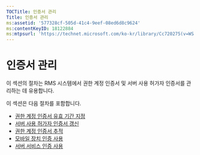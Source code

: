 ```yaml
---
TOCTitle: 인증서 관리
Title: 인증서 관리
ms:assetid: '577328cf-505d-41c4-9eef-08ed6d8c9624'
ms:contentKeyID: 18122884
ms:mtpsurl: 'https://technet.microsoft.com/ko-kr/library/Cc720275(v=WS.10)'
---
```


인증서 관리
===========

이 섹션의 절차는 RMS 시스템에서 권한 계정 인증서 및 서버 사용 허가자 인증서를 관리하는 데 유용합니다.

이 섹션은 다음 절차를 포함합니다.

-   [권한 계정 인증서 유효 기간 지정](https://technet.microsoft.com/ea5cb2f7-9441-401a-bc38-a46006e095d1)
-   [서버 사용 허가자 인증서 갱신](https://technet.microsoft.com/affce9cf-8b46-4293-8e1c-ee06f2ca6537)
-   [권한 계정 인증서 추적](https://technet.microsoft.com/f9efac9f-c725-4bce-a89f-7691b0d8ffc0)
-   [모바일 장치 인증 사용](https://technet.microsoft.com/93ec088e-9056-4c3c-bd97-1173fb194578)
-   [서버 서비스 인증 사용](https://technet.microsoft.com/0ed78c85-7acb-4e3b-a594-613f8ccb5b14)
